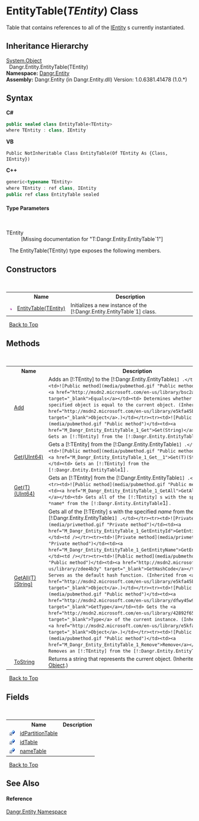# EntityTable(*TEntity*) Class
 

Table that contains references to all of the <a href="T_Dangr_Entity_IEntity">IEntity</a> s currently instantiated.


## Inheritance Hierarchy
<a href="http://msdn2.microsoft.com/en-us/library/e5kfa45b" target="_blank">System.Object</a><br />&nbsp;&nbsp;Dangr.Entity.EntityTable(TEntity)<br />
**Namespace:**&nbsp;<a href="N_Dangr_Entity">Dangr.Entity</a><br />**Assembly:**&nbsp;Dangr.Entity (in Dangr.Entity.dll) Version: 1.0.6381.41478 (1.0.*)

## Syntax

**C#**<br />
``` C#
public sealed class EntityTable<TEntity>
where TEntity : class, IEntity

```

**VB**<br />
``` VB
Public NotInheritable Class EntityTable(Of TEntity As {Class, IEntity})
```

**C++**<br />
``` C++
generic<typename TEntity>
where TEntity : ref class, IEntity
public ref class EntityTable sealed
```


#### Type Parameters
&nbsp;<dl><dt>TEntity</dt><dd>\[Missing <typeparam name="TEntity"/> documentation for "T:Dangr.Entity.EntityTable`1"\]</dd></dl>&nbsp;
The EntityTable(TEntity) type exposes the following members.


## Constructors
&nbsp;<table><tr><th></th><th>Name</th><th>Description</th></tr><tr><td>![Public method](media/pubmethod.gif "Public method")</td><td><a href="M_Dangr_Entity_EntityTable_1__ctor">EntityTable(TEntity)</a></td><td>
Initializes a new instance of the [!:Dangr.Entity.EntityTable`1] class.</td></tr></table>&nbsp;
<a href="#entitytable(*tentity*)-class">Back to Top</a>

## Methods
&nbsp;<table><tr><th></th><th>Name</th><th>Description</th></tr><tr><td>![Public method](media/pubmethod.gif "Public method")</td><td><a href="M_Dangr_Entity_EntityTable_1_Add">Add</a></td><td>
Adds an [!:TEntity] to the [!:Dangr.Entity.EntityTable`1] .</td></tr><tr><td>![Public method](media/pubmethod.gif "Public method")</td><td><a href="http://msdn2.microsoft.com/en-us/library/bsc2ak47" target="_blank">Equals</a></td><td>
Determines whether the specified object is equal to the current object.
 (Inherited from <a href="http://msdn2.microsoft.com/en-us/library/e5kfa45b" target="_blank">Object</a>.)</td></tr><tr><td>![Public method](media/pubmethod.gif "Public method")</td><td><a href="M_Dangr_Entity_EntityTable_1_Get">Get(String)</a></td><td>
Gets an [!:TEntity] from the [!:Dangr.Entity.EntityTable`1] .</td></tr><tr><td>![Public method](media/pubmethod.gif "Public method")</td><td><a href="M_Dangr_Entity_EntityTable_1_Get_1">Get(UInt64)</a></td><td>
Gets a [!:TEntity] from the [!:Dangr.Entity.EntityTable`1] .</td></tr><tr><td>![Public method](media/pubmethod.gif "Public method")</td><td><a href="M_Dangr_Entity_EntityTable_1_Get__1">Get(T)(String)</a></td><td>
Gets an [!:TEntity] from the [!:Dangr.Entity.EntityTable`1] .</td></tr><tr><td>![Public method](media/pubmethod.gif "Public method")</td><td><a href="M_Dangr_Entity_EntityTable_1_Get__1_1">Get(T)(UInt64)</a></td><td>
Gets an [!:TEntity] from the [!:Dangr.Entity.EntityTable`1] .</td></tr><tr><td>![Public method](media/pubmethod.gif "Public method")</td><td><a href="M_Dangr_Entity_EntityTable_1_GetAll">GetAll(String)</a></td><td>
Gets all of the [!:TEntity] s with the specified *name* from the [!:Dangr.Entity.EntityTable`1] .</td></tr><tr><td>![Public method](media/pubmethod.gif "Public method")</td><td><a href="M_Dangr_Entity_EntityTable_1_GetAll__1">GetAll(T)(String)</a></td><td>
Gets all of the [!:TEntity] s with the specified *name* from the [!:Dangr.Entity.EntityTable`1] .</td></tr><tr><td>![Private method](media/privmethod.gif "Private method")</td><td><a href="M_Dangr_Entity_EntityTable_1_GetEntityId">GetEntityId</a></td><td /></tr><tr><td>![Private method](media/privmethod.gif "Private method")</td><td><a href="M_Dangr_Entity_EntityTable_1_GetEntityName">GetEntityName</a></td><td /></tr><tr><td>![Public method](media/pubmethod.gif "Public method")</td><td><a href="http://msdn2.microsoft.com/en-us/library/zdee4b3y" target="_blank">GetHashCode</a></td><td>
Serves as the default hash function.
 (Inherited from <a href="http://msdn2.microsoft.com/en-us/library/e5kfa45b" target="_blank">Object</a>.)</td></tr><tr><td>![Public method](media/pubmethod.gif "Public method")</td><td><a href="http://msdn2.microsoft.com/en-us/library/dfwy45w9" target="_blank">GetType</a></td><td>
Gets the <a href="http://msdn2.microsoft.com/en-us/library/42892f65" target="_blank">Type</a> of the current instance.
 (Inherited from <a href="http://msdn2.microsoft.com/en-us/library/e5kfa45b" target="_blank">Object</a>.)</td></tr><tr><td>![Public method](media/pubmethod.gif "Public method")</td><td><a href="M_Dangr_Entity_EntityTable_1_Remove">Remove</a></td><td>
Removes an [!:TEntity] from the [!:Dangr.Entity.EntityTable`1] .</td></tr><tr><td>![Public method](media/pubmethod.gif "Public method")</td><td><a href="http://msdn2.microsoft.com/en-us/library/7bxwbwt2" target="_blank">ToString</a></td><td>
Returns a string that represents the current object.
 (Inherited from <a href="http://msdn2.microsoft.com/en-us/library/e5kfa45b" target="_blank">Object</a>.)</td></tr></table>&nbsp;
<a href="#entitytable(*tentity*)-class">Back to Top</a>

## Fields
&nbsp;<table><tr><th></th><th>Name</th><th>Description</th></tr><tr><td>![Private field](media/privfield.gif "Private field")</td><td><a href="F_Dangr_Entity_EntityTable_1_idPartitionTable">idPartitionTable</a></td><td /></tr><tr><td>![Private field](media/privfield.gif "Private field")</td><td><a href="F_Dangr_Entity_EntityTable_1_idTable">idTable</a></td><td /></tr><tr><td>![Private field](media/privfield.gif "Private field")</td><td><a href="F_Dangr_Entity_EntityTable_1_nameTable">nameTable</a></td><td /></tr></table>&nbsp;
<a href="#entitytable(*tentity*)-class">Back to Top</a>

## See Also


#### Reference
<a href="N_Dangr_Entity">Dangr.Entity Namespace</a><br />